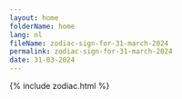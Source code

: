 ```yaml
---
layout: home
folderName: home
lang: nl
fileName: zodiac-sign-for-31-march-2024
permalink: zodiac-sign-for-31-march-2024
date: 31-03-2024
---
```

{% include zodiac.html %}
